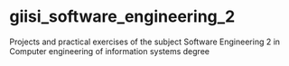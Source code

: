 # giisi_software_engineering_2
Projects and practical exercises of the subject Software Engineering 2 in Computer engineering of information systems degree
